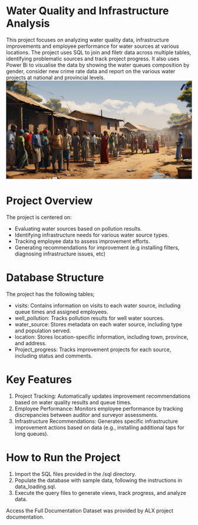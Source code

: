 # Water Quality and Infrastructure Analysis
This project focuses on analyzing water quality data, infrastructure improvements and employee performance for water sources at various locations. The project uses SQL to join and filetr data across multiple tables, identifying problematic sources and track project progress. It also uses Power Bi to visualise the data by showing the water queues composition by gender, consider new crime rate data and report on the various water projects at national and provincial levels.
![Maji ndogo water crisis](Images/Maji_Ndogo.PNG)
# Project Overview
The project is centered on:
  * Evaluating water sources based on pollution results.
  * Identifying infrastructure needs for various water source types.
  * Tracking employee data to assess improvement efforts.
  * Generating recommendations for improvement (e.g installing filters, diagnosing infrastructure issues, etc)
# Database Structure
The project has the following tables; 
  * visits: Contains information on visits to each water source, including queue times and assigned employees.
  * well_pollution: Tracks pollution results for well water sources.
  * water_source: Stores metadata on each water source, including type and population served.
  * location: Stores location-specific information, including town, province, and address.
  * Project_progress: Tracks improvement projects for each source, including status and comments.
# Key Features
  1. Project Tracking: Automatically updates improvement recommendations based on water quality results and queue times.
  2. Employee Performance: Monitors employee performance by tracking discrepancies between auditor and surveyor assessments.
  3. Infrastructure Recommendations: Generates specific infrastructure improvement actions based on data (e.g., installing additional taps for long queues).
# How to Run the Project
  1. Import the SQL files provided in the /sql directory.
  2. Populate the database with sample data, following the instructions in data_loading.sql.
  3. Execute the query files to generate views, track progress, and analyze data.

Access the Full Documentation
Dataset was provided by ALX project documentation.
